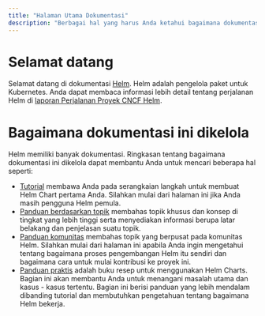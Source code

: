 ```yaml
---
title: "Halaman Utama Dokumentasi"
description: "Berbagai hal yang harus Anda ketahui bagaimana dokumentasi ini dikelola."
---
```


# Selamat datang

Selamat datang di dokumentasi [Helm](https://helm.sh/). Helm adalah pengelola paket untuk Kubernetes. 
Anda dapat membaca informasi lebih detail tentang perjalanan Helm di [laporan Perjalanan Proyek CNCF Helm](https://www.cncf.io/cncf-helm-project-journey/).

# Bagaimana dokumentasi ini dikelola

Helm memiliki banyak dokumentasi. Ringkasan tentang bagaimana dokumentasi ini dikelola dapat membantu Anda
untuk mencari beberapa hal seperti:

- [Tutorial](chart_template_guide/getting_started/) membawa Anda pada serangkaian langkah untuk membuat Helm Chart pertama Anda.
  Silahkan mulai dari halaman ini jika Anda masih pengguna Helm pemula.
- [Panduan berdasarkan topik](topics) membahas topik khusus dan konsep di tingkat yang lebih tinggi serta menyediakan informasi
  berupa latar belakang dan penjelasan suatu topik.
- [Panduan komunitas](community) membahas topik yang berpusat pada komunitas Helm.
  Silahkan mulai dari halaman ini apabila Anda ingin mengetahui tentang bagaimana proses pengembangan Helm itu sendiri
  dan bagaimana cara untuk mulai kontribusi ke proyek ini.
- [Panduan praktis](howto) adalah buku resep untuk menggunakan Helm Charts. Bagian ini akan membantu Anda untuk menangani masalah utama dan kasus - kasus tertentu.
  Bagian ini berisi panduan yang lebih mendalam dibanding tutorial dan membutuhkan pengetahuan tentang bagaimana Helm bekerja.
